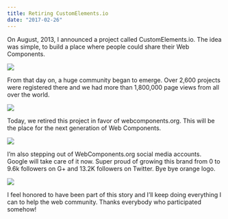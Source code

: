 ```yaml
---
title: Retiring CustomElements.io
date: "2017-02-26"
---
```


On August, 2013, I announced a project called CustomElements.io. The idea was simple, to build a place where people could share their Web Components.

![](/static/img/posts/retiring-ce-1.png)

From that day on, a huge community began to emerge. Over 2,600 projects were registered there and we had more than 1,800,000 page views from all over the world.

![](/static/img/posts/retiring-ce-2.png)

Today, we retired this project in favor of webcomponents.org. This will be the place for the next generation of Web Components.

![](/static/img/posts/retiring-ce-3.png)

I’m also stepping out of WebComponents.org social media accounts. Google will take care of it now. Super proud of growing this brand from 0 to 9.6k followers on G+ and 13.2K followers on Twitter. Bye bye orange logo.

![](/static/img/posts/retiring-ce-4.png)

I feel honored to have been part of this story and I’ll keep doing everything I can to help the web community. Thanks everybody who participated somehow!

